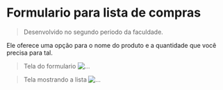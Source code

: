 # Formulario para lista de compras

>Desenvolvido no segundo periodo da faculdade.

Ele oferece uma opção para o nome do produto e a quantidade que você precisa para tal.

>Tela do formulario
![...](https://github.com/AnnaLutw/formulario_lista_compras/components/formulario.jpg)

>Tela mostrando a lista
![...](https://github.com/AnnaLutw/formulario_lista_compras/components/lista.jpg)


